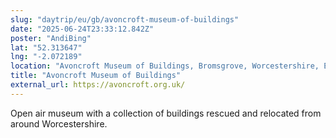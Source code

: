 ```yaml
---
slug: "daytrip/eu/gb/avoncroft-museum-of-buildings"
date: "2025-06-24T23:33:12.842Z"
poster: "AndiBing"
lat: "52.313647"
lng: "-2.072189"
location: "Avoncroft Museum of Buildings, Bromsgrove, Worcestershire, England, B60 4JR, United Kingdom"
title: "Avoncroft Museum of Buildings"
external_url: https://avoncroft.org.uk/
---
```

Open air museum with a collection of buildings rescued and relocated from around Worcestershire. 